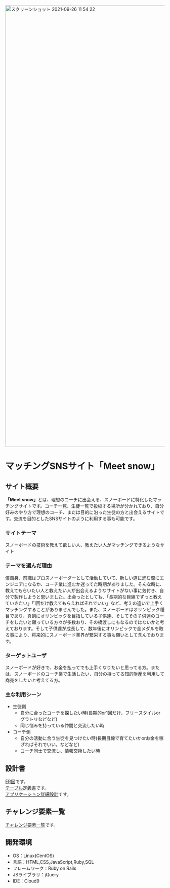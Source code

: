 <img width="1394" alt="スクリーンショット 2021-09-26 11 54 22" src="https://user-images.githubusercontent.com/85141468/134844964-78a74231-16ca-4e1c-9660-2a8c783411c1.png">

# マッチングSNSサイト「Meet snow」


 ## サイト概要
 <strong>「Meet snow」</strong>とは、理想のコーチに出会える、スノーボードに特化したマッチングサイトです。コーチ一覧、生徒一覧で投稿する場所が分かれており、自分好みのやり方で理想のコーチ、または目的に沿った生徒の方と出会えるサイトです。交流を目的としたSNSサイトのように利用する事も可能です。

 ### サイトテーマ
 スノーボードの技術を教えて欲しい人、教えたい人がマッチングできるようなサイト

 ### テーマを選んだ理由
 僕自身、前職はプロスノーボーダーとして活動していて、新しい道に進む際にエンジニアになるか、コーチ業に進むか迷ってた時期がありました。そんな時に、教えてもらいたい人と教えたい人が出会えるようなサイトがない事に気付き、自分で製作しようと思いました。出会ったとしても、「長期的な目線でずっと教えていきたい」「1回だけ教えてもらえればそれでいい」など、考えの違いで上手くマッチングすることがありませんでした。また、スノーボードはオリンピック種目であり、真剣にオリンピックを目指している子供達、そしてその子供達のコーチをしたいと願っている方々が多数おり、その橋渡しにもなるのではないかと考えております。そして子供達が成長して、数年後にオリンピックで金メダルを取る事により、将来的にスノーボード業界が繁栄する事も願いとして含んでおります。

 ### ターゲットユーザ
 スノーボードが好きで、お金を払ってでも上手くなりたいと思ってる方。または、スノーボードのコーチ業で生活したい、自分の持ってる知的財産を利用して商売をしたいと考えてる方。

 ### 主な利用シーン
 - 生徒側
     - 自分に合ったコーチを探したい時(長期的or1回だけ、フリースタイルorグラトリなどなど)
     - 同じ悩みを持っている仲間と交流したい時
 - コーチ側
     - 自分の活動に合う生徒を見つけたい時(長期目線で育てたいかorお金を稼げればそれでいい。などなど)
     - コーチ同士で交流し、情報交換したい時

 ## 設計書
 [ER図](https://app.diagrams.net/#G1TNAeFcDyTjaGP4Ww6GSTtpFSJIdHiAbG)です。  
 [テーブル定義書](https://docs.google.com/spreadsheets/d/12UKdrE_3i2lnWLce-U02i6Ns-IFMD9q0AMAKZbU0if0/edit#gid=1373217982)です。  
 [アプリケーション詳細設計](https://docs.google.com/spreadsheets/d/185I8B_a1IkggbROIwjd4L2bZne98V_th0r5qVPjgTTY/edit#gid=2133469642)です。

 ## チャレンジ要素一覧
 [チャレンジ要素一覧](https://docs.google.com/spreadsheets/d/18oalh6BcJYlgUQnxuLhmQl314al2y1YVI7E-UZkc-NE/edit#gid=0)です。

 ## 開発環境
 - OS：Linux(CentOS)
 - 言語：HTML,CSS,JavaScript,Ruby,SQL
 - フレームワーク：Ruby on Rails
 - JSライブラリ：jQuery
 - IDE：Cloud9

 <!-- ## 使用素材
 - 外部サービスの画像素材・音声素材を使用した場合は、必ずサービス名とURLを明記してください。
 - 使用しない場合は、使用素材の項目をREADMEから削除してください -->
 
